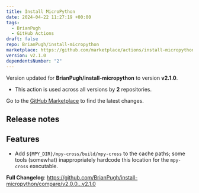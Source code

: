 ```yaml
---
title: Install MicroPython
date: 2024-04-22 11:27:19 +00:00
tags:
  - BrianPugh
  - GitHub Actions
draft: false
repo: BrianPugh/install-micropython
marketplace: https://github.com/marketplace/actions/install-micropython
version: v2.1.0
dependentsNumber: "2"
---
```



Version updated for **BrianPugh/install-micropython** to version **v2.1.0**.
- This action is used across all versions by **2** repositories.

Go to the [GitHub Marketplace](https://github.com/marketplace/actions/install-micropython) to find the latest changes.

## Release notes

## Features
* Add `${MPY_DIR}/mpy-cross/build/mpy-cross` to the cache paths; some tools (somewhat) inappropriately hardcode this location for the `mpy-cross` executable.

**Full Changelog**: https://github.com/BrianPugh/install-micropython/compare/v2.0.0...v2.1.0
